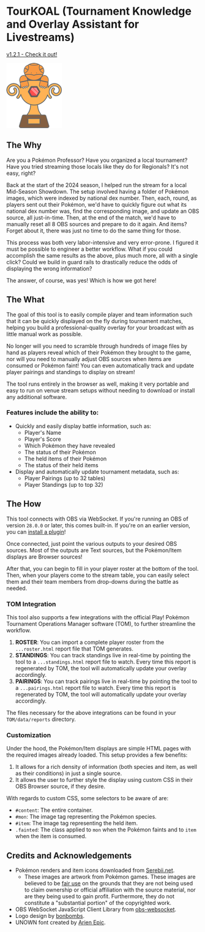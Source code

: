 # TourKOAL (Tournament Knowledge and Overlay Assistant for Livestreams) 
[v1.2.1 - Check it out!](https://www.skeletom.net/pkmn/tournament-overlay/)

![TouKOAL Icon illustrated by bonbombs](./img/site/logo_notext1x.png)
## The Why
Are you a Pokémon Professor? Have you organized a local tournament? Have you tried streaming those locals like they do for Regionals? It's not easy, right? 

Back at the start of the 2024 season, I helped run the stream for a local Mid-Season Showdown. The setup involved having a folder of Pokémon images, which were indexed by national dex number. Then, each, round, as players sent out their Pokémon, we'd have to quickly figure out what its national dex number was, find the corresponding image, and update an OBS source, all just-in-time. Then, at the end of the match, we'd have to manually reset all 8 OBS sources and prepare to do it again. And items? Forget about it, there was just no time to do the same thing for those.

This process was both very labor-intensive and very error-prone. I figured it must be possible to engineer a better workflow. What if you could accomplish the same results as the above, plus much more, all with a single click? Could we build in guard rails to drastically reduce the odds of displaying the wrong information?

The answer, of course, was yes! Which is how we got here!

## The What
The goal of this tool is to easily compile player and team information such that it can be quickly displayed on the fly during tournament matches, 
helping you build a professional-quality overlay for your broadcast with as little manual work as possible.

No longer will you need to scramble through hundreds of image files by hand as players reveal which of their Pokémon they brought to the game, 
nor will you need to manually adjust OBS sources when items are consumed or Pokémon faint! You can even automatically track and update player pairings and standings to display on stream!

The tool runs entirely in the browser as well, making it very portable and easy to run on venue stream setups without needing to download or install any additional software.

### Features include the ability to:
* Quickly and easily display battle information, such as:
    * Player's Name
    * Player's Score
    * Which Pokémon they have revealed
    * The status of their Pokémon
    * The held items of their Pokémon
    * The status of their held items
* Display and automatically update tournament metadata, such as:
    * Player Pairings (up to 32 tables)
    * Player Standings (up to top 32)


## The How
This tool connects with OBS via WebSocket. If you're running an OBS of version `28.0.0` or later, this comes built-in. If you're on an earlier version, you can [install a plugin](https://github.com/obsproject/obs-websocket/releases)!

Once connected, just point the various outputs to your desired OBS sources. Most of the outputs are Text sources, but the Pokémon/Item displays are Browser sources!

After that, you can begin to fill in your player roster at the bottom of the tool. Then, when your players come to the stream table, you can easily select them and their team members from drop-downs during the battle as needed.

### TOM Integration
This tool also supports a few integrations with the official Play! Pokémon Tournament Operations Manager software (TOM), to further streamline the workflow.

1) **ROSTER**: You can import a complete player roster from the ``...roster.html`` report file that TOM generates.
2) **STANDINGS**: You can track standings live in real-time by pointing the tool to a `...standings.html` report file to watch. Every time this report is regenerated by TOM, the tool will automatically update your overlay accordingly.
3) **PAIRINGS**: You can track pairings live in real-time by pointing the tool to a `...pairings.html` report file to watch. Every time this report is regenerated by TOM, the tool will automatically update your overlay accordingly.

The files necessary for the above integrations can be found in your `TOM/data/reports` directory.

### Customization
Under the hood, the Pokémon/Item displays are simple HTML pages with the required images already loaded. This setup provides a few benefits:

1) It allows for a rich density of information (both species and item, as well as their conditions) in just a single source.
2) It allows the user to further style the display using custom CSS in their OBS Browser source, if they desire.

With regards to custom CSS, some selectors to be aware of are:
* `#content`: The entire container.
* `#mon`: The image tag representing the Pokémon species.
* `#item`: The image tag representing the held item.
* `.fainted`: The class applied to `mon` when the Pokémon faints and to `item` when the item is consumed.


## Credits and Acknowledgements
* Pokémon renders and item icons downloaded from [Serebii.net](https://www.serebii.net). 
    * These images are artwork from Pokémon games. These images are believed to be [fair use](https://en.wikipedia.org/wiki/Fair_use) on the grounds that they are not being used to claim ownership or official affiliation with the source material, nor are they being used to gain profit. Furthermore, they do not constitute a "substantial portion" of the copyrighted work.
* OBS WebSocket JavaScript Client Library from [obs-websocket](https://github.com/obsproject/obs-websocket).
* Logo design by [bonbombs](https://twitter.com/chiffles_).
* UNOWN font created by [Arien Epic](https://www.dafont.com/unown.font).